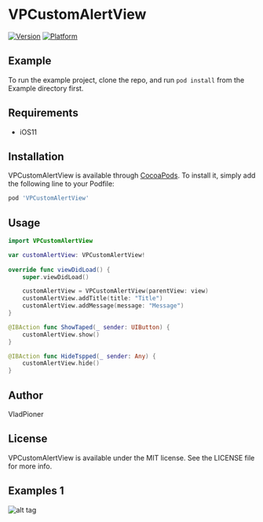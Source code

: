 # VPCustomAlertView

[![Version](https://img.shields.io/cocoapods/v/VPCustomAlertView.svg?style=flat)](https://cocoapods.org/pods/VPCustomAlertView)
[![Platform](https://img.shields.io/cocoapods/p/VPCustomAlertView.svg?style=flat)](https://cocoapods.org/pods/VPCustomAlertView)

## Example

To run the example project, clone the repo, and run `pod install` from the Example directory first.

## Requirements
* iOS11

## Installation

VPCustomAlertView is available through [CocoaPods](https://cocoapods.org). To install
it, simply add the following line to your Podfile:

```ruby
pod 'VPCustomAlertView'
```

## Usage

```Swift
import VPCustomAlertView

var customAlertView: VPCustomAlertView!
    
override func viewDidLoad() {
    super.viewDidLoad()

    customAlertView = VPCustomAlertView(parentView: view)
    customAlertView.addTitle(title: "Title")
    customAlertView.addMessage(message: "Message")
}

@IBAction func ShowTaped(_ sender: UIButton) {
    customAlertView.show()
}

@IBAction func HideTspped(_ sender: Any) {
    customAlertView.hide()
}

```

## Author

VladPioner

## License

VPCustomAlertView is available under the MIT license. See the LICENSE file for more info.

## Examples 1

![alt tag](/VladPionerDevel/VPCustomAlertView/blob/master/VPCustomAlertView/Assets/Screenshots/simpleActionAnimate.gif?raw=true "simple")​
